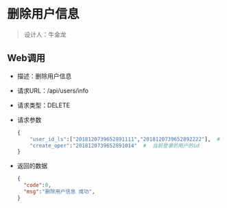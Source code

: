 # 删除用户信息

> 设计人：牛金龙



## Web调用

- 描述：删除用户信息

- 请求URL：/api/users/info

- 请求类型：DELETE

- 请求参数

  ```python
  {
      "user_id_ls":["2018120739652891111","2018120739652892222"],  # 要删除的用户id 列表
      "create_oper":"2018120739652891014"  #  当前登录的用户的id
  }
  ```

- 返回的数据

  ```json
  {
    "code":0,
    "msg":"删除用户信息 成功",
  }
  ```

